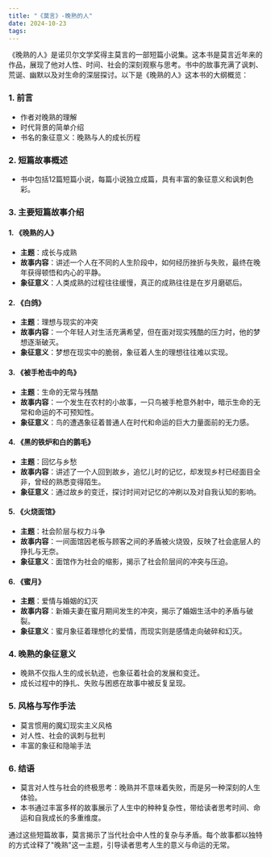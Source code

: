 ```yaml
---
title: "《莫言》-晚熟的人"
date: 2024-10-23
tags: 
---
```

《晚熟的人》是诺贝尔文学奖得主莫言的一部短篇小说集。这本书是莫言近年来的作品，展现了他对人性、时间、社会的深刻观察与思考。书中的故事充满了讽刺、荒诞、幽默以及对生命的深层探讨。以下是《晚熟的人》这本书的大纲概览：

### 1. **前言**
   - 作者对晚熟的理解
   - 时代背景的简单介绍
   - 书名的象征意义：晚熟与人的成长历程

### 2. **短篇故事概述**
   - 书中包括12篇短篇小说，每篇小说独立成篇，具有丰富的象征意义和讽刺色彩。

### 3. **主要短篇故事介绍**

#### 1. 《晚熟的人》
   - **主题**：成长与成熟
   - **故事内容**：讲述一个人在不同的人生阶段中，如何经历挫折与失败，最终在晚年获得顿悟和内心的平静。
   - **象征意义**：人类成熟的过程往往缓慢，真正的成熟往往是在岁月磨砺后。

#### 2. 《白鸽》
   - **主题**：理想与现实的冲突
   - **故事内容**：一个年轻人对生活充满希望，但在面对现实残酷的压力时，他的梦想逐渐破灭。
   - **象征意义**：梦想在现实中的脆弱，象征着人生的理想往往难以实现。

#### 3. 《被手枪击中的鸟》
   - **主题**：生命的无常与残酷
   - **故事内容**：一个发生在农村的小故事，一只鸟被手枪意外射中，暗示生命的无常和命运的不可预知性。
   - **象征意义**：鸟的遭遇象征着普通人在时代和命运的巨大力量面前的无力感。

#### 4. 《黑的铁炉和白的鹅毛》
   - **主题**：回忆与乡愁
   - **故事内容**：讲述了一个人回到故乡，追忆儿时的记忆，却发现乡村已经面目全非，曾经的熟悉变得陌生。
   - **象征意义**：通过故乡的变迁，探讨时间对记忆的冲刷以及对自我认知的影响。

#### 5. 《火烧面馆》
   - **主题**：社会阶层与权力斗争
   - **故事内容**：一间面馆因老板与顾客之间的矛盾被火烧毁，反映了社会底层人的挣扎与无奈。
   - **象征意义**：面馆作为社会的缩影，揭示了社会阶层间的冲突与压迫。

#### 6. 《蜜月》
   - **主题**：爱情与婚姻的幻灭
   - **故事内容**：新婚夫妻在蜜月期间发生的冲突，揭示了婚姻生活中的矛盾与破裂。
   - **象征意义**：蜜月象征着理想化的爱情，而现实则是感情走向破碎和幻灭。

### 4. **晚熟的象征意义**
   - 晚熟不仅指人生的成长轨迹，也象征着社会的发展和变迁。
   - 成长过程中的挣扎、失败与困惑在故事中被反复呈现。

### 5. **风格与写作手法**
   - 莫言惯用的魔幻现实主义风格
   - 对人性、社会的讽刺与批判
   - 丰富的象征和隐喻手法

### 6. **结语**
   - 莫言对人性与社会的终极思考：晚熟并不意味着失败，而是另一种深刻的人生体验。
   - 本书通过丰富多样的故事展示了人生中的种种复杂性，带给读者思考时间、命运和自我成长的多重维度。

通过这些短篇故事，莫言揭示了当代社会中人性的复杂与矛盾。每个故事都以独特的方式诠释了"晚熟"这一主题，引导读者思考人生的意义与命运的无常。
